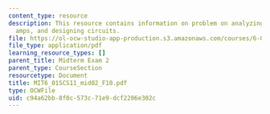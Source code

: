 ```yaml
---
content_type: resource
description: This resource contains information on problem on analyzing circuit, op
  amps, and designing circuits.
file: https://ol-ocw-studio-app-production.s3.amazonaws.com/courses/6-01sc-introduction-to-electrical-engineering-and-computer-science-i-spring-2011/c94a62bb8f0c573c71e9dcf2206e302c_MIT6_01SCS11_mid02_F10.pdf
file_type: application/pdf
learning_resource_types: []
parent_title: Midterm Exam 2
parent_type: CourseSection
resourcetype: Document
title: MIT6_01SCS11_mid02_F10.pdf
type: OCWFile
uid: c94a62bb-8f0c-573c-71e9-dcf2206e302c
---
```

